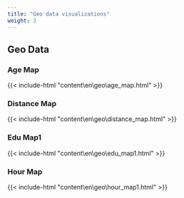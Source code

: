 ```yaml
---
title: "Geo data visualizations"
weight: 3
---
```


## Geo Data

### Age Map
{{< include-html "content\en\geo\age_map.html" >}}

### Distance Map
{{< include-html "content\en\geo\distance_map.html" >}}

### Edu Map1
{{< include-html "content\en\geo\edu_map1.html" >}}

<!-- ### Heat Map
{{< include-html "content\en\geo\heat_map.html" >}} -->

### Hour Map
{{< include-html "content\en\geo\hour_map1.html" >}}

